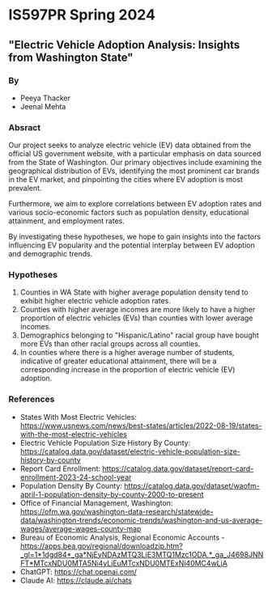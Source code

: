 # IS597PR Spring 2024
## "Electric Vehicle Adoption Analysis: Insights from Washington State"
### By

- Peeya Thacker
- Jeenal Mehta

### Absract

Our project seeks to analyze electric vehicle (EV) data obtained from the official US government website, with a particular emphasis on data sourced from the State of Washington. Our primary objectives include examining the geographical distribution of EVs, identifying the most prominent car brands in the EV market, and pinpointing the cities where EV adoption is most prevalent.

Furthermore, we aim to explore correlations between EV adoption rates and various socio-economic factors such as population density, educational attainment, and employment rates.

By investigating these hypotheses, we hope to gain insights into the factors influencing EV popularity and the potential interplay between EV adoption and demographic trends.

### Hypotheses

1. Counties in WA State with higher average population density tend to exhibit higher electric vehicle adoption rates.
2. Counties with higher average incomes are more likely to have a higher proportion of electric vehicles (EVs) than counties with lower average incomes.
3. Demographics belonging to "Hispanic/Latino" racial group have bought more EVs than other racial groups across all counties. 
4. In counties where there is a higher average number of students, indicative of greater educational attainment, there will be a corresponding increase in the proportion of electric vehicle (EV) adoption.

### References

- States With Most Electric Vehicles: https://www.usnews.com/news/best-states/articles/2022-08-19/states-with-the-most-electric-vehicles
- Electric Vehicle Population Size History By County: https://catalog.data.gov/dataset/electric-vehicle-population-size-history-by-county
- Report Card Enrollment: https://catalog.data.gov/dataset/report-card-enrollment-2023-24-school-year
- Population Density By County: https://catalog.data.gov/dataset/waofm-april-1-population-density-by-county-2000-to-present
- Office of Financial Management, Washington: https://ofm.wa.gov/washington-data-research/statewide-data/washington-trends/economic-trends/washington-and-us-average-wages/average-wages-county-map
- Bureau of Economic Analysis, Regional Economic Accounts - https://apps.bea.gov/regional/downloadzip.htm?_gl=1*1dgd84*_ga*NjEyNDAzMTQ3LjE3MTQ1Mzc1ODA.*_ga_J4698JNNFT*MTcxNDU0MTA5Ni4yLjEuMTcxNDU0MTExNi40MC4wLjA
- ChatGPT: https://chat.openai.com/
- Claude AI: https://claude.ai/chats

